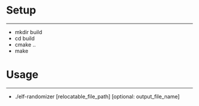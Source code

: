 # Setup
----
- mkdir build
- cd build
- cmake ..
- make

# Usage
-----
- ./elf-randomizer [relocatable_file_path] [optional: output_file_name]